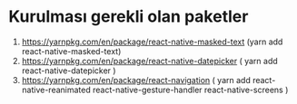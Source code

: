 # Kurulması gerekli olan paketler

1. https://yarnpkg.com/en/package/react-native-masked-text (yarn add react-native-masked-text)
2. https://yarnpkg.com/en/package/react-native-datepicker ( yarn add react-native-datepicker )
3. https://yarnpkg.com/en/package/react-navigation ( yarn add react-native-reanimated react-native-gesture-handler react-native-screens )
